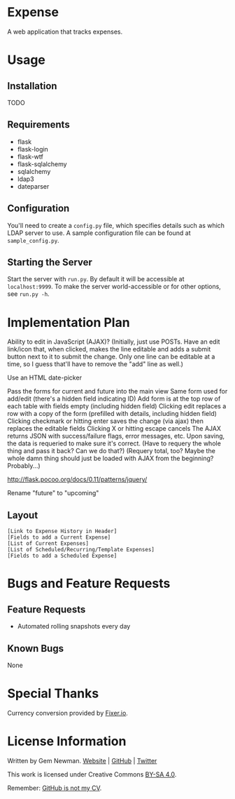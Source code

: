 Expense
=======

A web application that tracks expenses.

Usage
=====

Installation
------------

TODO

Requirements
------------

* flask
* flask-login
* flask-wtf
* flask-sqlalchemy
* sqlalchemy
* ldap3
* dateparser

Configuration
-------------

You'll need to create a `config.py` file, which specifies details such as which LDAP
server to use. A sample configuration file can be found at `sample_config.py`.

Starting the Server
-------------------

Start the server with `run.py`. By default it will be accessible at `localhost:9999`. To
make the server world-accessible or for other options, see `run.py -h`.

Implementation Plan
===================

Ability to edit in JavaScript (AJAX)? (Initially, just use POSTs. Have an edit link/icon
that, when clicked, makes the line editable and adds a submit button next to it to submit
the change. Only one line can be editable at a time, so I guess that'll have to remove the
"add" line as well.)

Use an HTML date-picker

Pass the forms for current and future into the main view
Same form used for add/edit (there's a hidden field indicating ID)
Add form is at the top row of each table with fields empty (including hidden field)
Clicking edit replaces a row with a copy of the form (prefilled with details, including hidden field)
Clicking checkmark or hitting enter saves the change (via ajax) then replaces the editable fields
Clicking X or hitting escape cancels
The AJAX returns JSON with success/failure flags, error messages, etc.
Upon saving, the data is requeried to make sure it's correct. (Have to requery the whole thing and pass it back? Can we do that?)
(Requery total, too? Maybe the whole damn thing should just be loaded with AJAX from the beginning? Probably...)

http://flask.pocoo.org/docs/0.11/patterns/jquery/

Rename "future" to "upcoming"

Layout
------

```
[Link to Expense History in Header]
[Fields to add a Current Expense]
[List of Current Expenses]
[List of Scheduled/Recurring/Template Expenses]
[Fields to add a Scheduled Expense]
```

Bugs and Feature Requests
=========================

Feature Requests
----------------

* Automated rolling snapshots every day

Known Bugs
----------

None

Special Thanks
==============

Currency conversion provided by [Fixer.io](https://fixer.io).

License Information
===================

Written by Gem Newman. [Website](http://spurll.com) | [GitHub](https://github.com/spurll/) | [Twitter](https://twitter.com/spurll)

This work is licensed under Creative Commons [BY-SA 4.0](http://creativecommons.org/licenses/by-sa/4.0/).

Remember: [GitHub is not my CV](https://blog.jcoglan.com/2013/11/15/why-github-is-not-your-cv/).
